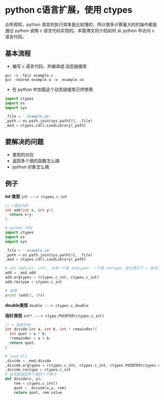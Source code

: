 # python c语言扩展，使用 ctypes

众所周知，python 语言的执行效率是比较慢的，所以很多计算量大的的操作都是通过 python 调用 c 语言代码实现的。本篇博文将介绍如何 从 python 中访问 c 语言代码。



## 基本流程

* 编写 c 语言代码，并编译成 动态链接库

```shell
gcc -c -fpic example.c
gcc -shared example.o -o _example.so
```



* 在 python 中加载这个动态链接库已供使用

```python
import ctypes
import os
import sys

_file = '_example.so'
_path = os.path.join(sys.path[0], _file)
_mod = ctypes.cdll.LoadLibrary(_path)
```



## 要解决的问题 

* 类型的对应
* 返回多个值的函数怎么搞
* python 对象怎么搞



## 例子

**int 类型** `int ---> ctypes.c_int`

```c
// c语言代码
int add(int x, int y){
  return x+y;
}
```

```python
# python 代码
import ctypes
import os
import sys

_file = '_example.so'
_path = os.path.join(sys.path[0], _file)
_mod = ctypes.cdll.LoadLibrary(_path)

# int add(int, int), 注意一个是 argtypes, 一个是 restype，这也表示了 c 语言只能返回一个值的特点
add = _mod.add
add.argtypes = (ctypes.c_int, ctypes.c_int)
add.restype = ctypes.c_int

# 调用
print (add(3, 10))
```



**double类型** `double ---> ctypes.c_double`



**指针类型** `int* ---> ctype.POINTER(ctypes.c_int)`

```c
// c 语言代码
int divide(int a, int b, int * remainder){
  int quot = a / b;
  *remainder = a % b;
  return quot;
}
```

```python
# load dll 
_divide = _mod.divide
_divide.argtypes = (ctypes.c_int, ctypes.c_int, ctypes.POINTER(ctypes.c_int))
_divide.restype = ctypes.c_int
# 这也是返回多个值的一个例子
def divide(x, y):
    rem = ctypes.c_int()
    quot = _divide(x,y, rem)
    return quot, rem.value

```

